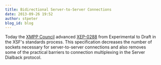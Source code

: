 ```yaml
---
title: Bidirectional Server-to-Server Connections
date: 2013-09-26 19:52
author: stpeter
blog_id: blog
---
```


Today the [XMPP Council](http://xmpp.org/about/xsf/xmpp-council/) advanced [XEP-0288](http://xmpp.org/extensions/xep-0288.html) from Experimental to Draft in the XSF's standards process. This specification decreases the number of sockets necessary for server-to-server connections and also removes some of the practical barriers to connection multiplexing in the Server Dialback protocol.
